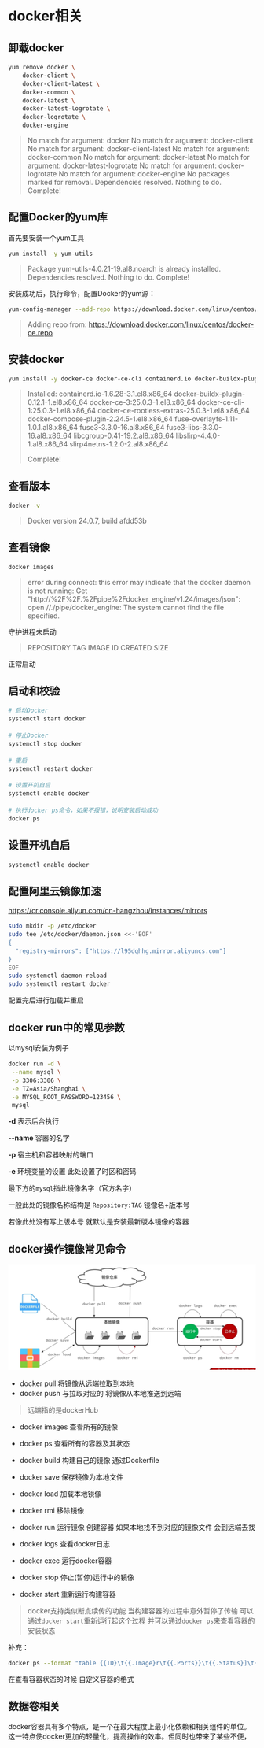 # docker相关

## 卸载docker

```bash
yum remove docker \
    docker-client \
    docker-client-latest \
    docker-common \
    docker-latest \
    docker-latest-logrotate \
    docker-logrotate \
    docker-engine
```

> No match for argument: docker
> No match for argument: docker-client
> No match for argument: docker-client-latest
> No match for argument: docker-common
> No match for argument: docker-latest
> No match for argument: docker-latest-logrotate
> No match for argument: docker-logrotate
> No match for argument: docker-engine
> No packages marked for removal.
> Dependencies resolved.
> Nothing to do.
> Complete!



## 配置Docker的yum库

首先要安装一个yum工具

```Bash
yum install -y yum-utils
```

> Package yum-utils-4.0.21-19.al8.noarch is already installed.
> Dependencies resolved.
> Nothing to do.
> Complete!



安装成功后，执行命令，配置Docker的yum源：

```Bash
yum-config-manager --add-repo https://download.docker.com/linux/centos/docker-ce.repo
```

> Adding repo from: https://download.docker.com/linux/centos/docker-ce.repo



## 安装docker

```Bash
yum install -y docker-ce docker-ce-cli containerd.io docker-buildx-plugin docker-compose-plugin
```

> Installed:
>   containerd.io-1.6.28-3.1.el8.x86_64
>   docker-buildx-plugin-0.12.1-1.el8.x86_64
>   docker-ce-3:25.0.3-1.el8.x86_64
>   docker-ce-cli-1:25.0.3-1.el8.x86_64
>   docker-ce-rootless-extras-25.0.3-1.el8.x86_64
>   docker-compose-plugin-2.24.5-1.el8.x86_64
>   fuse-overlayfs-1.11-1.0.1.al8.x86_64
>   fuse3-3.3.0-16.al8.x86_64
>   fuse3-libs-3.3.0-16.al8.x86_64
>   libcgroup-0.41-19.2.al8.x86_64
>   libslirp-4.4.0-1.al8.x86_64
>   slirp4netns-1.2.0-2.al8.x86_64
>
> Complete!



## 查看版本

```bash
docker -v
```

> Docker version 24.0.7, build afdd53b



## 查看镜像

```bash
docker images
```

> error during connect: this error may indicate that the docker daemon is not running: Get "http://%2F%2F.%2Fpipe%2Fdocker_engine/v1.24/images/json": open //./pipe/docker_engine: The system cannot find the file specified.

守护进程未启动

> REPOSITORY   TAG       IMAGE ID   CREATED   SIZE

正常启动



## 启动和校验

```Bash
# 启动Docker
systemctl start docker

# 停止Docker
systemctl stop docker

# 重启
systemctl restart docker

# 设置开机自启
systemctl enable docker

# 执行docker ps命令，如果不报错，说明安装启动成功
docker ps
```



## 设置开机自启

```bash
systemctl enable docker
```



## 配置阿里云镜像加速

https://cr.console.aliyun.com/cn-hangzhou/instances/mirrors

```bash
sudo mkdir -p /etc/docker
sudo tee /etc/docker/daemon.json <<-'EOF'
{
  "registry-mirrors": ["https://l95dqhhg.mirror.aliyuncs.com"]
}
EOF
sudo systemctl daemon-reload
sudo systemctl restart docker
```

配置完后进行加载并重启



## docker run中的常见参数

以mysql安装为例子

```bash
docker run -d \
 --name mysql \
 -p 3306:3306 \
 -e TZ=Asia/Shanghai \
 -e MYSQL_ROOT_PASSWORD=123456 \
 mysql
```

**-d** 表示后台执行

**--name** 容器的名字

**-p** 宿主机和容器映射的端口

**-e** 环境变量的设置 此处设置了时区和密码

最下方的`mysql`指此镜像名字（官方名字）

一般此处的镜像名称结构是 `Repository:TAG` 镜像名+版本号

若像此处没有写上版本号 就默认是安装最新版本镜像的容器







## docker操作镜像常见命令

![image-20240222133348658](.\images\image-20240222133348658.png)

- docker pull 将镜像从远端拉取到本地
- docker push 与拉取对应的 将镜像从本地推送到远端

> 远端指的是dockerHub

- docker images 查看所有的镜像
- docker ps 查看所有的容器及其状态
- docker build 构建自己的镜像 通过Dockerfile
- docker save 保存镜像为本地文件 
- docker load 加载本地镜像

- docker rmi 移除镜像

- docker run 运行镜像 创建容器 如果本地找不到对应的镜像文件 会到远端去找
- docker logs 查看docker日志
- docker exec 运行docker容器
- docker stop 停止(暂停)运行中的镜像
- docker start 重新运行构建容器

> docker支持类似断点续传的功能 当构建容器的过程中意外暂停了传输 可以通过`docker start`重新运行起这个过程 并可以通过`docker ps`来查看容器的安装状态

补充：

```bash
docker ps --format "table {{ID}\t{{.Image}r\t{{.Ports}}\t{{.Status}]\t{{.Names}}"
```

在查看容器状态的时候 自定义容器的格式







## 数据卷相关

docker容器具有多个特点，是一个在最大程度上最小化依赖和相关组件的单位。这一特点使docker更加的轻量化，提高操作的效率。但同时也带来了某些不便，